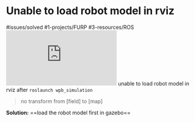 # Unable to load robot model in rviz
#issues/solved #1-projects/FURP #3-resources/ROS 
![Pasted image 20240620230207.png](https://github.com/FURP-2023-2024/Zaihong_Weekly_Log/blob/main/Notes/Pasted%20image%2020240620230207.png.md)
unable to load robot model in rviz after `roslaunch wpb_simulation`

> no transform from \[field\] to  \[map\]

**Solution:** ==load the robot model first in gazebo==